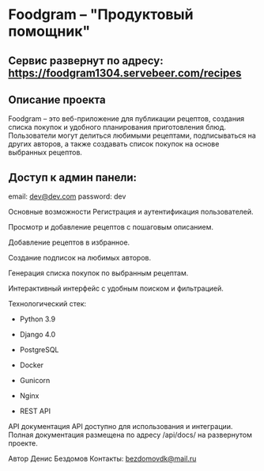 # Foodgram – "Продуктовый помощник"
## Сервис развернут по адресу: https://foodgram1304.servebeer.com/recipes
## Описание проекта
Foodgram – это веб-приложение для публикации рецептов, создания списка покупок и удобного планирования приготовления блюд. Пользователи могут делиться любимыми рецептами, подписываться на других авторов, а также создавать список покупок на основе выбранных рецептов.

## Доступ к админ панели:
email: dev@dev.com
password: dev

Основные возможности
Регистрация и аутентификация пользователей.

Просмотр и добавление рецептов с пошаговым описанием.

Добавление рецептов в избранное.

Создание подписок на любимых авторов.

Генерация списка покупок по выбранным рецептам.

Интерактивный интерфейс с удобным поиском и фильтрацией.

Технологический стек:
* Python 3.9

* Django 4.0

* PostgreSQL

* Docker

* Gunicorn

* Nginx

* REST API

API документация
API доступно для использования и интеграции. Полная документация размещена по адресу /api/docs/ на развернутом проекте.

Автор
Денис Бездомов Контакты: bezdomovdk@mail.ru